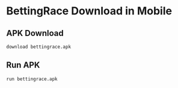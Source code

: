 # BettingRace Download in Mobile

## APK Download 
```
download bettingrace.apk
```
  
## Run APK
```
run bettingrace.apk
```
